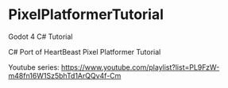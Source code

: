 # PixelPlatformerTutorial
Godot 4 C# Tutorial

C# Port of HeartBeast Pixel Platformer Tutorial

Youtube series: https://www.youtube.com/playlist?list=PL9FzW-m48fn16W1Sz5bhTd1ArQQv4f-Cm 
